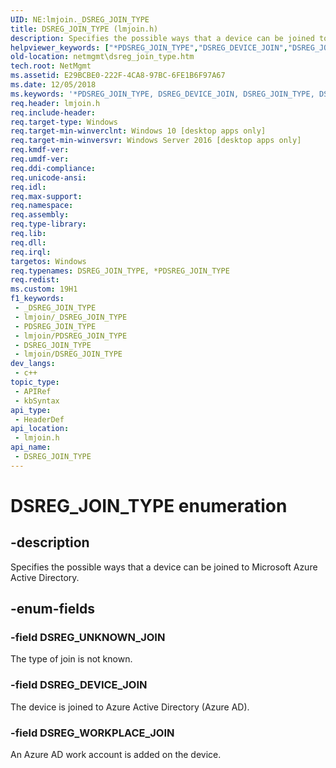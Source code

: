 ```yaml
---
UID: NE:lmjoin._DSREG_JOIN_TYPE
title: DSREG_JOIN_TYPE (lmjoin.h)
description: Specifies the possible ways that a device can be joined to Microsoft Azure Active Directory.
helpviewer_keywords: ["*PDSREG_JOIN_TYPE","DSREG_DEVICE_JOIN","DSREG_JOIN_TYPE","DSREG_JOIN_TYPE enumeration [Network Management]","DSREG_UNKNOWN_JOIN","DSREG_WORKPLACE_JOIN","PDSREG_JOIN_TYPE","PDSREG_JOIN_TYPE enumeration pointer [Network Management]","lmjoin/DSREG_DEVICE_JOIN","lmjoin/DSREG_JOIN_TYPE","lmjoin/DSREG_UNKNOWN_JOIN","lmjoin/DSREG_WORKPLACE_JOIN","lmjoin/PDSREG_JOIN_TYPE","netmgmt.dsreg_join_type"]
old-location: netmgmt\dsreg_join_type.htm
tech.root: NetMgmt
ms.assetid: E29BCBE0-222F-4CA8-97BC-6FE1B6F97A67
ms.date: 12/05/2018
ms.keywords: '*PDSREG_JOIN_TYPE, DSREG_DEVICE_JOIN, DSREG_JOIN_TYPE, DSREG_JOIN_TYPE enumeration [Network Management], DSREG_UNKNOWN_JOIN, DSREG_WORKPLACE_JOIN, PDSREG_JOIN_TYPE, PDSREG_JOIN_TYPE enumeration pointer [Network Management], lmjoin/DSREG_DEVICE_JOIN, lmjoin/DSREG_JOIN_TYPE, lmjoin/DSREG_UNKNOWN_JOIN, lmjoin/DSREG_WORKPLACE_JOIN, lmjoin/PDSREG_JOIN_TYPE, netmgmt.dsreg_join_type'
req.header: lmjoin.h
req.include-header: 
req.target-type: Windows
req.target-min-winverclnt: Windows 10 [desktop apps only]
req.target-min-winversvr: Windows Server 2016 [desktop apps only]
req.kmdf-ver: 
req.umdf-ver: 
req.ddi-compliance: 
req.unicode-ansi: 
req.idl: 
req.max-support: 
req.namespace: 
req.assembly: 
req.type-library: 
req.lib: 
req.dll: 
req.irql: 
targetos: Windows
req.typenames: DSREG_JOIN_TYPE, *PDSREG_JOIN_TYPE
req.redist: 
ms.custom: 19H1
f1_keywords:
 - _DSREG_JOIN_TYPE
 - lmjoin/_DSREG_JOIN_TYPE
 - PDSREG_JOIN_TYPE
 - lmjoin/PDSREG_JOIN_TYPE
 - DSREG_JOIN_TYPE
 - lmjoin/DSREG_JOIN_TYPE
dev_langs:
 - c++
topic_type:
 - APIRef
 - kbSyntax
api_type:
 - HeaderDef
api_location:
 - lmjoin.h
api_name:
 - DSREG_JOIN_TYPE
---
```


# DSREG_JOIN_TYPE enumeration


## -description

Specifies the possible ways that a device can be joined to Microsoft Azure Active Directory.

## -enum-fields

### -field DSREG_UNKNOWN_JOIN

The type of join is not known.

### -field DSREG_DEVICE_JOIN

The device is joined to Azure Active Directory (Azure AD).

### -field DSREG_WORKPLACE_JOIN

An Azure AD work account is added on the device.

